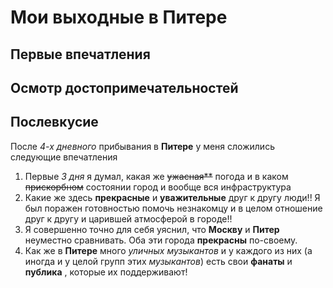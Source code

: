 # Мои выходные в Питере

## Первые впечатления

## Осмотр достопримечательностей

## Послевкусие

После *4-х дневного* прибывания в **Питере** у меня сложились следующие впечатления

1. Первые *3 дня* я думал, какая же ~~ужасная**~~ погода и в каком ~~прискорбном~~ состоянии город и вообще вся инфраструктура
2. Какие же здесь **прекрасные** и **уважительные** друг к другу люди!!
Я был поражен готовностью помочь незнакомцу и в целом отношение друг к другу и царившей атмосферой в городе!!
3. Я совершенно точно для себя уяснил, что **Москву** и **Питер** неуместно сравнивать. Оба эти города __прекрасны__ по-своему.
4. Как же в **Питере** много _уличных музыкантов_ и у каждого из них (а иногда и у целой групп этих _музыкантов_) есть свои **фанаты** и **публика** , которые их поддерживают!